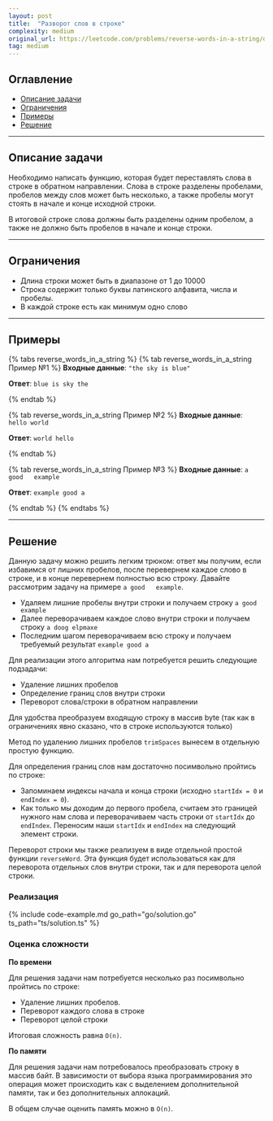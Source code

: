 ```yaml
---
layout: post
title:  "Разворот слов в строке"
complexity: medium
original_url: https://leetcode.com/problems/reverse-words-in-a-string/description/
tag: medium
---
```


## Оглавление

- [Описание задачи](#описание-задачи)
- [Ограничения](#ограничения)
- [Примеры](#примеры)
- [Решение](#решение)

---

## Описание задачи

Необходимо написать функцию, которая будет переставлять слова в строке в обратном направлении.
Слова в строке разделены пробелами, пробелов между слов может быть несколько, а также пробелы могут стоять в начале и конце исходной строки.

В итоговой строке слова должны быть разделены одним пробелом, а также не должно быть пробелов в начале и конце строки.

---

## Ограничения

- Длина строки может быть в диапазоне от 1 до 10000
- Строка содержит только буквы латинского алфавита, числа и пробелы.
- В каждой строке есть как минимум одно слово

---

## Примеры

{% tabs reverse_words_in_a_string %}
{% tab reverse_words_in_a_string Пример №1 %}
**Входные данные**: `"the sky is blue"`

**Ответ**: `blue is sky the`

{% endtab %}

{% tab reverse_words_in_a_string Пример №2 %}
**Входные данные**: <code>   hello    world    </code>

**Ответ**: `world hello`

{% endtab %}

{% tab reverse_words_in_a_string Пример №3 %}
**Входные данные**: `a good   example`

**Ответ**: `example good a`

{% endtab %}
{% endtabs %}

---

## Решение

Данную задачу можно решить легким трюком: ответ мы получим, если избавимся от лишних пробелов, после перевернем каждое слово в строке, и в конце перевернем полностью всю строку.
Давайте рассмотрим задачу на примере `a good   example`.
- Удаляем лишние пробелы внутри строки и получаем строку `a good example`
- Далее переворачиваем каждое слово внутри строки и получаем строку `a doog elpmaxe`
- Последним шагом переворачиваем всю строку и получаем требуемый результат `example good a`

Для реализации этого алгоритма нам потребуется решить следующие подзадачи:
- Удаление лишних пробелов
- Определение границ слов внутри строки
- Переворот слова/строки в обратном направлении

Для удобства преобразуем входящую строку в массив byte (так как в ограничениях явно сказано, что в строке используются только)

Метод по удалению лишних пробелов `trimSpaces` вынесем в отдельную простую функцию.

Для определения границ слов нам достаточно посимвольно пройтись по строке:
- Запоминаем индексы начала и конца строки (исходно `startIdx = 0` и `endIndex = 0`).
- Как только мы доходим до первого пробела, считаем это границей нужного нам слова и переворачиваем часть строки от `startIdx` до `endIndex`. Переносим наши `startIdx` и `endIndex` на следующий элемент строки. 

Переворот строки мы также реализуем в виде отдельной простой функции `reverseWord`.
Эта функция будет использоваться как для переворота отдельных слов внутри строки, так и для переворота целой строки.

### Реализация

{% include code-example.md go_path="go/solution.go" ts_path="ts/solution.ts" %}

### Оценка сложности

**По времени**

Для решения задачи нам потребуется несколько раз посимвольно пройтись по строке:
- Удаление лишних пробелов.
- Переворот каждого слова в строке
- Переворот целой строки

Итоговая сложность равна `O(n)`.

**По памяти**

Для решения задачи нам потребовалось преобразовать строку в массив байт. В зависимости от выбора языка программирования это операция может происходить как с выделением дополнительной памяти, так и без дополнительных аллокаций.

В общем случае оценить память можно в `O(n)`.